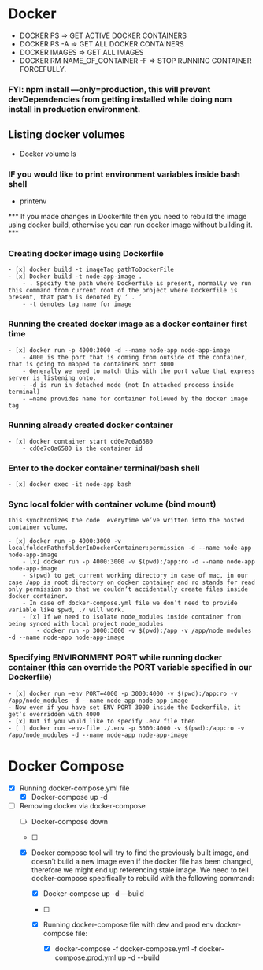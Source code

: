 # Docker #

* DOCKER PS => GET ACTIVE DOCKER CONTAINERS
* DOCKER PS -A => GET ALL DOCKER CONTAINERS
* DOCKER IMAGES  => GET ALL IMAGES
* DOCKER RM NAME_OF_CONTAINER -F => STOP RUNNING CONTAINER FORCEFULLY.

### FYI: npm install —only=production, this will prevent devDependencies from getting installed while doing nom install in production environment. ###

## Listing docker volumes ##
- Docker volume ls

### IF you would like to print environment variables inside bash shell ###
- printenv


*** If you made changes in Dockerfile then you need to rebuild the image using docker build, otherwise you can run docker image without building it. ***



### Creating docker image using Dockerfile ###
    - [x] docker build -t imageTag pathToDockerFile
    - [x] Docker build -t node-app-image . 
        - . Specify the path where Dockerfile is present, normally we run this command from current root of the project where Dockerfile is present, that path is denoted by ‘ . ’
        - -t denotes tag name for image


### Running the created docker image as a docker container first time ###
    - [x] docker run -p 4000:3000 -d --name node-app node-app-image
        - 4000 is the port that is coming from outside of the container,  that is going to mapped to containers port 3000 
        - Generally we need to match this with the port value that express server is listening onto.
        - -d is run in detached mode (not In attached process inside terminal)
        - —name provides name for container followed by the docker image tag



### Running already created docker container ###
    - [x] docker container start cd0e7c0a6580
        - cd0e7c0a6580 is the container id




### Enter to the docker container terminal/bash shell ###
    - [x] docker exec -it node-app bash  


### Sync local folder with container volume (bind mount) ###
	This synchronizes the code  everytime we’ve written into the hosted container volume.
	
    - [x] docker run -p 4000:3000 -v localfolderPath:folderInDockerContainer:permission -d --name node-app node-app-image
        - [x] docker run -p 4000:3000 -v $(pwd):/app:ro -d --name node-app node-app-image
        - $(pwd) to get current working directory in case of mac, in our case /app is root directory on docker container and ro stands for read only permission so that we couldn’t accidentally create files inside docker container.
        - In case of docker-compose.yml file we don’t need to provide variable like $pwd, ./ will work.
        - [x] If we need to isolate node_modules inside container from being synced with local project node_modules
            - docker run -p 3000:3000 -v $(pwd):/app -v /app/node_modules -d --name node-app node-app-image



### Specifying ENVIRONMENT PORT while running docker container (this can override the PORT variable specified in our Dockerfile) ###
    - [x] docker run —env PORT=4000 -p 3000:4000 -v $(pwd):/app:ro -v /app/node_modules -d --name node-app node-app-image
    - Now even if you have set ENV PORT 3000 inside the Dockerfile, it get’s overridden with 4000
    - [x] But if you would like to specify .env file then
    - [ ] docker run —env-file ./.env -p 3000:4000 -v $(pwd):/app:ro -v /app/node_modules -d --name node-app node-app-image



# Docker Compose #

- [x] Running docker-compose.yml file
    - [x] Docker-compose up -d
- [ ] Removing docker via docker-compose
    - [ ] Docker-compose down
    - [ ] 

    - [x] Docker compose tool will try to find the previously built image, and doesn’t build a new image even if the docker file has been changed, therefore we might end up referencing stale image. We need to tell docker-compose specifically to rebuild with the following command:
        - [x] Docker-compose up -d —build
        - [ ] 

        - [x] Running docker-compose file with dev and prod env docker-compose file:
            - [x] docker-compose -f docker-compose.yml -f docker-compose.prod.yml up -d --build

